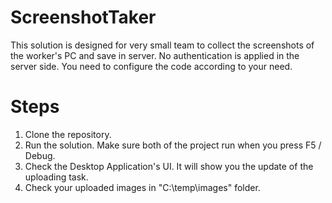 # ScreenshotTaker
This solution is  designed for very small team to collect the screenshots of  the worker's PC and save in  server. No authentication is   applied in  the server side. You need  to  configure the code according to your need. 

# Steps 
1. Clone the repository.
2. Run the solution. Make sure both of the project run when you press F5 / Debug. 
3. Check the Desktop Application's UI. It will show you the update of the uploading task. 
4. Check your uploaded images in "C:\temp\images" folder. 

